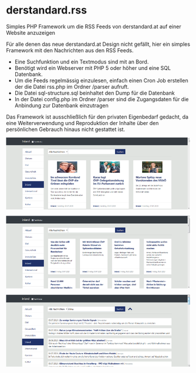 # derstandard.rss
Simples PHP Framework um die RSS Feeds von derstandard.at auf einer Website anzuzeigen

Für alle denen das neue derstandard.at Design nicht gefällt, hier ein simples Framework mit den Nachrichten aus den RSS Feeds.
- Eine Suchfunktion und ein Textmodus sind mit an Bord.
- Benötigt wird ein Webserver mit PHP 5 oder höher und eine SQL Datenbank.
- Um die Feeds regelmässig einzulesen, einfach einen Cron Job erstellen der die Datei rss.php im Ordner /parser aufruft.
- Die Datei sql-structure.sql beinhaltet den Dump für die Datenbank
- In der Datei config.php im Ordner /parser sind die Zugangsdaten für die Anbindung zur Datenbank einzutragen

Das Framework ist ausschließlich für den privaten Eigenbedarf gedacht, da eine Weiterverwendung und Reproduktion der Inhalte über den persönlichen Gebrauch hinaus nicht gestattet ist.


![Screenshot](screenshot1.png)

![Screenshot](screenshot2.png)

![Screenshot](screenshot3.png)

